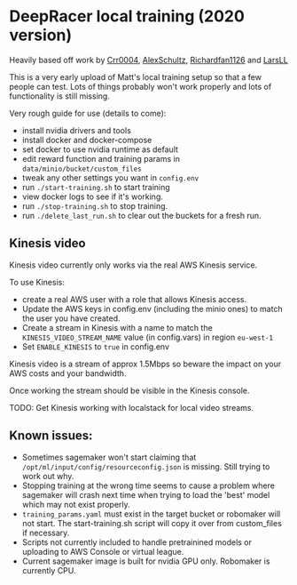# DeepRacer local training (2020 version)

Heavily based off work by [Crr0004](https://github.com/crr0004), [AlexSchultz](https://github.com/alexschultz), [Richardfan1126](https://github.com/richardfan1126) and [LarsLL](https://github.com/larsll)

This is a very early upload of Matt's local training setup so that a few people can test. Lots of things probably won't work properly and lots of functionality is still missing. 

Very rough guide for use (details to come):

- install nvidia drivers and tools
- install docker and docker-compose
- set docker to use nvidia runtime as default
- edit reward function and training params in `data/minio/bucket/custom_files`
- tweak any other settings you want in `config.env`
- run `./start-training.sh` to start training
- view docker logs to see if it's working.
- run `./stop-training.sh` to stop training.
- run `./delete_last_run.sh` to clear out the buckets for a fresh run. 

## Kinesis video

Kinesis video currently only works via the real AWS Kinesis service. 

To use Kinesis:
- create a real AWS user with a role that allows Kinesis access. 
- Update the AWS keys in config.env (including the minio ones) to match the user you have created.
- Create a stream in Kinesis with a name to match the `KINESIS_VIDEO_STREAM_NAME` value (in config.vars) in region `eu-west-1`
- Set `ENABLE_KINESIS` to `true` in config.env

Kinesis video is a stream of approx 1.5Mbps so beware the impact on your AWS costs and your bandwidth. 

Once working the stream should be visible in the Kinesis console. 

TODO: Get Kinesis working with localstack for local video streams.

## Known issues:
- Sometimes sagemaker won't start claiming that `/opt/ml/input/config/resourceconfig.json` is missing. Still trying to work out why.
- Stopping training at the wrong time seems to cause a problem where sagemaker will crash next time when trying to load the 'best' model which may not exist properly. 
- `training_params.yaml` must exist in the target bucket or robomaker will not start. The start-training.sh script will copy it over from custom_files if necessary.
- Scripts not currently included to handle pretrainined models or uploading to AWS Console or virtual league. 
- Current sagemaker image is built for nvidia GPU only. Robomaker is currently CPU. 


